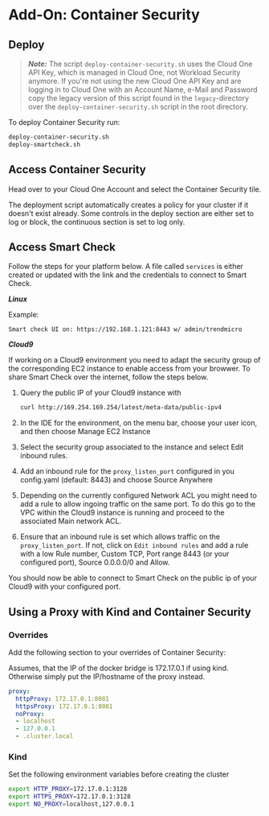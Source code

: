 # Add-On: Container Security

## Deploy

> ***Note:*** The script `deploy-container-security.sh` uses the Cloud One API Key, which is managed in Cloud One, not Workload Security anymore. If you're not using the new Cloud One API Key and are logging in to Cloud One with an Account Name, e-Mail and Password copy the legacy version of this script found in the `legacy`-directory over the `deploy-container-security.sh` script in the root directory.

To deploy Container Security run:

```sh
deploy-container-security.sh
deploy-smartcheck.sh
```

## Access Container Security

Head over to your Cloud One Account and select the Container Security tile.

The deployment script automatically creates a policy for your cluster if it doesn't exist already. Some controls in the deploy section are either set to log or block, the continuous section is set to log only.

## Access Smart Check

Follow the steps for your platform below. A file called `services` is either created or updated with the link and the credentials to connect to Smart Check.

***Linux***

Example:

`Smart check UI on: https://192.168.1.121:8443 w/ admin/trendmicro`

***Cloud9***

If working on a Cloud9 environment you need to adapt the security group of the corresponding EC2 instance to enable access from your browwer. To share Smart Check over the internet, follow the steps below.

1. Query the public IP of your Cloud9 instance with

   ```sh
   curl http://169.254.169.254/latest/meta-data/public-ipv4
   ```

2. In the IDE for the environment, on the menu bar, choose your user icon, and then choose Manage EC2 Instance
3. Select the security group associated to the instance and select Edit inbound rules.
4. Add an inbound rule for the `proxy_listen_port` configured in you config.yaml (default: 8443) and choose Source Anywhere
5. Depending on the currently configured Network ACL you might need to add a rule to allow ingoing traffic on the same port. To do this go to the VPC within the Cloud9 instance is running and proceed to the associated Main network ACL.
6. Ensure that an inbound rule is set which allows traffic on the `proxy_listen_port`. If not, click on `Edit inbound rules` and add a rule with a low Rule number, Custom TCP, Port range 8443 (or your configured port), Source 0.0.0.0/0 and Allow.

You should now be able to connect to Smart Check on the public ip of your Cloud9 with your configured port.

</details>

## Using a Proxy with Kind and Container Security

### Overrides

Add the following section to your overrides of Container Security:

Assumes, that the IP of the docker bridge is 172.17.0.1 if using kind. Otherwise simply put the IP/hostname of the proxy instead.

```yaml
proxy:
  httpProxy: 172.17.0.1:8081
  httpsProxy: 172.17.0.1:8081
  noProxy:
  - localhost
  - 127.0.0.1
  - .cluster.local
```

### Kind

Set the following environment variables before creating the cluster

```sh
export HTTP_PROXY=172.17.0.1:3128
export HTTPS_PROXY=172.17.0.1:3128
export NO_PROXY=localhost,127.0.0.1
```
